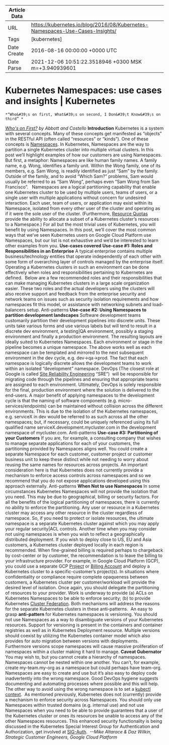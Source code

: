 |             Article Data             ||
| ----------------- | ----------------- |
| URL               | https://kubernetes.io/blog/2016/08/Kubernetes-Namespaces-Use-Cases-Insights/        |
| Tags              | [kubernetes]       |
| Date Create       | 2016-08-16 00:00:00 &#43;0000 UTC |
| Date Parse        | 2021-12-06 10:51:22.3518946 &#43;0300 MSK m=&#43;3.940939601  |

#  Kubernetes Namespaces: use cases and insights  | Kubernetes

	
	
	
	
	*“Who&#39;s on first, What&#39;s on second, I Don&#39;t Know&#39;s on third” *
*[Who&#39;s on First?](https://www.youtube.com/watch?v=kTcRRaXV-fg) by Abbott and Costello*
**Introduction**
Kubernetes is a system with several concepts. Many of these concepts get manifested as “objects” in the RESTful API (often called “resources” or “kinds”). One of these concepts is [Namespaces](/docs/user-guide/namespaces/). In Kubernetes, Namespaces are the way to partition a single Kubernetes cluster into multiple virtual clusters. In this post we’ll highlight examples of how our customers are using Namespaces. 
But first, a metaphor: Namespaces are like human family names. A family name, e.g. Wong, identifies a family unit. Within the Wong family, one of its members, e.g. Sam Wong, is readily identified as just “Sam” by the family. Outside of the family, and to avoid “Which Sam?” problems, Sam would usually be referred to as “Sam Wong”, perhaps even “Sam Wong from San Francisco”.  
Namespaces are a logical partitioning capability that enable one Kubernetes cluster to be used by multiple users, teams of users, or a single user with multiple applications without concern for undesired interaction. Each user, team of users, or application may exist within its Namespace, isolated from every other user of the cluster and operating as if it were the sole user of the cluster. (Furthermore, [Resource Quotas](/docs/admin/resourcequota/) provide the ability to allocate a subset of a Kubernetes cluster’s resources to a Namespace.)
For all but the most trivial uses of Kubernetes, you will benefit by using Namespaces. In this post, we’ll cover the most common ways that we’ve seen Kubernetes users on Google Cloud Platform use Namespaces, but our list is not exhaustive and we’d be interested to learn other examples from you.
**Use-cases covered**
**Use-case #1: Roles and Responsibilities in an Enterprise**
A typical enterprise contains multiple business/technology entities that operate independently of each other with some form of overarching layer of controls managed by the enterprise itself. Operating a Kubernetes clusters in such an environment can be done effectively when roles and responsibilities pertaining to Kubernetes are defined. 
Below are a few recommended roles and their responsibilities that can make managing Kubernetes clusters in a large scale organization easier.
These two roles and the actual developers using the clusters will also receive support and feedback from the enterprise security and network teams on issues such as security isolation requirements and how namespaces fit this model, or assistance with networking subnets and load-balancers setup.
Anti-patterns
**Use-case #2: Using Namespaces to partition development landscapes**
Software development teams customarily partition their development pipelines into discrete units. These units take various forms and use various labels but will tend to result in a discrete dev environment, a testing|QA environment, possibly a staging environment and finally a production environment. The resulting layouts are ideally suited to Kubernetes Namespaces. Each environment or stage in the pipeline becomes a unique namespace.
The above works well as each namespace can be templated and mirrored to the next subsequent environment in the dev cycle, e.g. dev-&gt;qa-&gt;prod. The fact that each namespace is logically discrete allows the development teams to work within an isolated “development” namespace. DevOps (The closest role at Google is called [Site Reliability Engineering](https://landing.google.com/sre/interview/ben-treynor.html) “SRE”)  will be responsible for migrating code through the pipelines and ensuring that appropriate teams are assigned to each environment. Ultimately, DevOps is solely responsible for the final, production environment where the solution is delivered to the end-users.
A major benefit of applying namespaces to the development cycle is that the naming of software components (e.g. micro-services/endpoints) can be maintained without collision across the different environments. This is due to the isolation of the Kubernetes namespaces, e.g. serviceX in dev would be referred to as such across all the other namespaces; but, if necessary, could be uniquely referenced using its full qualified name serviceX.development.mycluster.com in the development namespace of mycluster.com.
Anti-patterns
**Use-case #3: Partitioning of your Customers**
If you are, for example, a consulting company that wishes to manage separate applications for each of your customers, the partitioning provided by Namespaces aligns well. You could create a separate Namespace for each customer, customer project or customer business unit to keep these distinct while not needing to worry about reusing the same names for resources across projects.
An important consideration here is that Kubernetes does not currently provide a mechanism to enforce access controls across namespaces and so we recommend that you do not expose applications developed using this approach externally.
Anti-patterns
**When Not to use Namespaces**
In some circumstances Kubernetes Namespaces will not provide the isolation that you need. This may be due to geographical, billing or security factors. For all the benefits of the logical partitioning of namespaces, there is currently no ability to enforce the partitioning. Any user or resource in a Kubernetes cluster may access any other resource in the cluster regardless of namespace. So, if you need to protect or isolate resources, the ultimate namespace is a separate Kubernetes cluster against which you may apply your regular security|ACL controls.
Another time when you may consider not using namespaces is when you wish to reflect a geographically distributed deployment. If you wish to deploy close to US, EU and Asia customers, a Kubernetes cluster deployed locally in each region is recommended.
When fine-grained billing is required perhaps to chargeback by cost-center or by customer, the recommendation is to leave the billing to your infrastructure provider. For example, in Google Cloud Platform (GCP), you could use a separate GCP [Project](https://cloud.google.com/compute/docs/projects) or [Billing Account](https://support.google.com/cloud/answer/6288653) and deploy a Kubernetes cluster to a specific-customer’s project(s).
In situations where confidentiality or compliance require complete opaqueness between customers, a Kubernetes cluster per customer/workload will provide the desired level of isolation. Once again, you should delegate the partitioning of resources to your provider.
Work is underway to provide (a) ACLs on Kubernetes Namespaces to be able to enforce security; (b) to provide Kubernetes [Cluster Federation](https://kubernetes.io/blog/2016/07/cross-cluster-services). Both mechanisms will address the reasons for the separate Kubernetes clusters in these anti-patterns. 
An easy to grasp **anti-pattern** for Kubernetes namespaces is versioning. You should not use Namespaces as a way to disambiguate versions of your Kubernetes resources. Support for versioning is present in the containers and container registries as well as in Kubernetes Deployment resource. Multiple versions should coexist by utilizing the Kubernetes container model which also provides for auto migration between versions with deployments. Furthermore versions scope namespaces will cause massive proliferation of namespaces within a cluster making it hard to manage.
**Caveat Gubernator**
You may wish to, but you cannot create a hierarchy of namespaces. Namespaces cannot be nested within one another. You can’t, for example, create my-team.my-org as a namespace but could perhaps have team-org.
Namespaces are easy to create and use but it’s also easy to deploy code inadvertently into the wrong namespace. Good DevOps hygiene suggests documenting and automating processes where possible and this will help. The other way to avoid using the wrong namespace is to set a [kubectl context](/docs/reference/generated/kubectl/kubectl-commands#-em-set-context-em-). 
As mentioned previously, Kubernetes does not (currently) provide a mechanism to enforce security across Namespaces. You should only use Namespaces within trusted domains (e.g. internal use) and not use Namespaces when you need to be able to provide guarantees that a user of the Kubernetes cluster or ones its resources be unable to access any of the other Namespaces resources. This enhanced security functionality is being discussed in the Kubernetes Special Interest Group for Authentication and Authorization, get involved at [SIG-Auth](https://github.com/kubernetes/kubernetes/wiki/SIG-Auth). 
*--Mike Altarace &amp; Daz Wilkin, Strategic Customer Engineers, Google Cloud Platform*


	

	


